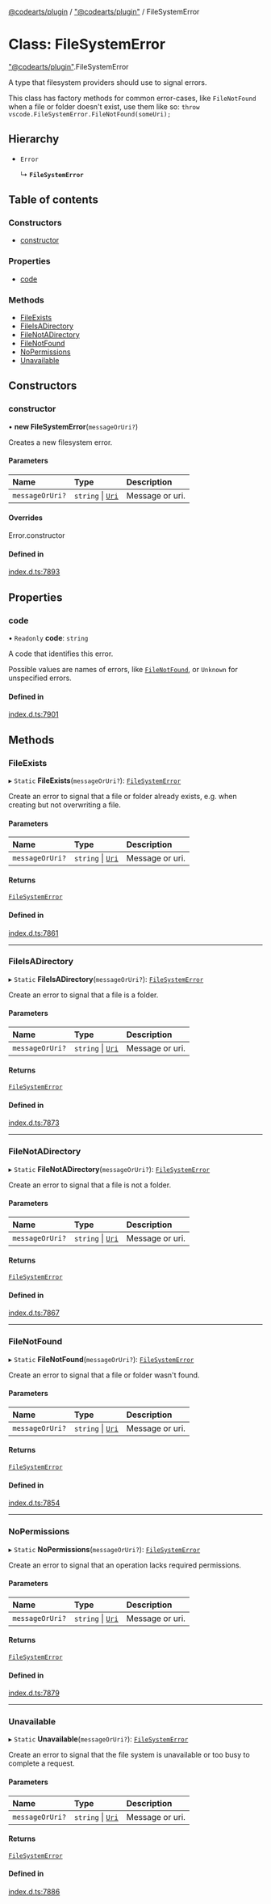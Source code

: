 [@codearts/plugin](../README.md) / ["@codearts/plugin"](../modules/_codearts_plugin_.md) / FileSystemError

# Class: FileSystemError

["@codearts/plugin"](../modules/_codearts_plugin_.md).FileSystemError

A type that filesystem providers should use to signal errors.

This class has factory methods for common error-cases, like `FileNotFound` when
a file or folder doesn't exist, use them like so: `throw vscode.FileSystemError.FileNotFound(someUri);`

## Hierarchy

- `Error`

  ↳ **`FileSystemError`**

## Table of contents

### Constructors

- [constructor](codearts_plugin_.FileSystemError.md#constructor)

### Properties

- [code](codearts_plugin_.FileSystemError.md#code)

### Methods

- [FileExists](codearts_plugin_.FileSystemError.md#fileexists)
- [FileIsADirectory](codearts_plugin_.FileSystemError.md#fileisadirectory)
- [FileNotADirectory](codearts_plugin_.FileSystemError.md#filenotadirectory)
- [FileNotFound](codearts_plugin_.FileSystemError.md#filenotfound)
- [NoPermissions](codearts_plugin_.FileSystemError.md#nopermissions)
- [Unavailable](codearts_plugin_.FileSystemError.md#unavailable)

## Constructors

### constructor

• **new FileSystemError**(`messageOrUri?`)

Creates a new filesystem error.

#### Parameters

| Name | Type | Description |
| :------ | :------ | :------ |
| `messageOrUri?` | `string` \| [`Uri`](codearts_plugin_.Uri.md) | Message or uri. |

#### Overrides

Error.constructor

#### Defined in

[index.d.ts:7893](https://github.com/huaweicloud/cloudide-plugin-api/blob/a055dd0/index.d.ts#L7893)

## Properties

### code

• `Readonly` **code**: `string`

A code that identifies this error.

Possible values are names of errors, like [`FileNotFound`](codearts_plugin_.FileSystemError.md#filenotfound),
or `Unknown` for unspecified errors.

#### Defined in

[index.d.ts:7901](https://github.com/huaweicloud/cloudide-plugin-api/blob/a055dd0/index.d.ts#L7901)

## Methods

### FileExists

▸ `Static` **FileExists**(`messageOrUri?`): [`FileSystemError`](codearts_plugin_.FileSystemError.md)

Create an error to signal that a file or folder already exists, e.g. when
creating but not overwriting a file.

#### Parameters

| Name | Type | Description |
| :------ | :------ | :------ |
| `messageOrUri?` | `string` \| [`Uri`](codearts_plugin_.Uri.md) | Message or uri. |

#### Returns

[`FileSystemError`](codearts_plugin_.FileSystemError.md)

#### Defined in

[index.d.ts:7861](https://github.com/huaweicloud/cloudide-plugin-api/blob/a055dd0/index.d.ts#L7861)

___

### FileIsADirectory

▸ `Static` **FileIsADirectory**(`messageOrUri?`): [`FileSystemError`](codearts_plugin_.FileSystemError.md)

Create an error to signal that a file is a folder.

#### Parameters

| Name | Type | Description |
| :------ | :------ | :------ |
| `messageOrUri?` | `string` \| [`Uri`](codearts_plugin_.Uri.md) | Message or uri. |

#### Returns

[`FileSystemError`](codearts_plugin_.FileSystemError.md)

#### Defined in

[index.d.ts:7873](https://github.com/huaweicloud/cloudide-plugin-api/blob/a055dd0/index.d.ts#L7873)

___

### FileNotADirectory

▸ `Static` **FileNotADirectory**(`messageOrUri?`): [`FileSystemError`](codearts_plugin_.FileSystemError.md)

Create an error to signal that a file is not a folder.

#### Parameters

| Name | Type | Description |
| :------ | :------ | :------ |
| `messageOrUri?` | `string` \| [`Uri`](codearts_plugin_.Uri.md) | Message or uri. |

#### Returns

[`FileSystemError`](codearts_plugin_.FileSystemError.md)

#### Defined in

[index.d.ts:7867](https://github.com/huaweicloud/cloudide-plugin-api/blob/a055dd0/index.d.ts#L7867)

___

### FileNotFound

▸ `Static` **FileNotFound**(`messageOrUri?`): [`FileSystemError`](codearts_plugin_.FileSystemError.md)

Create an error to signal that a file or folder wasn't found.

#### Parameters

| Name | Type | Description |
| :------ | :------ | :------ |
| `messageOrUri?` | `string` \| [`Uri`](codearts_plugin_.Uri.md) | Message or uri. |

#### Returns

[`FileSystemError`](codearts_plugin_.FileSystemError.md)

#### Defined in

[index.d.ts:7854](https://github.com/huaweicloud/cloudide-plugin-api/blob/a055dd0/index.d.ts#L7854)

___

### NoPermissions

▸ `Static` **NoPermissions**(`messageOrUri?`): [`FileSystemError`](codearts_plugin_.FileSystemError.md)

Create an error to signal that an operation lacks required permissions.

#### Parameters

| Name | Type | Description |
| :------ | :------ | :------ |
| `messageOrUri?` | `string` \| [`Uri`](codearts_plugin_.Uri.md) | Message or uri. |

#### Returns

[`FileSystemError`](codearts_plugin_.FileSystemError.md)

#### Defined in

[index.d.ts:7879](https://github.com/huaweicloud/cloudide-plugin-api/blob/a055dd0/index.d.ts#L7879)

___

### Unavailable

▸ `Static` **Unavailable**(`messageOrUri?`): [`FileSystemError`](codearts_plugin_.FileSystemError.md)

Create an error to signal that the file system is unavailable or too busy to
complete a request.

#### Parameters

| Name | Type | Description |
| :------ | :------ | :------ |
| `messageOrUri?` | `string` \| [`Uri`](codearts_plugin_.Uri.md) | Message or uri. |

#### Returns

[`FileSystemError`](codearts_plugin_.FileSystemError.md)

#### Defined in

[index.d.ts:7886](https://github.com/huaweicloud/cloudide-plugin-api/blob/a055dd0/index.d.ts#L7886)
